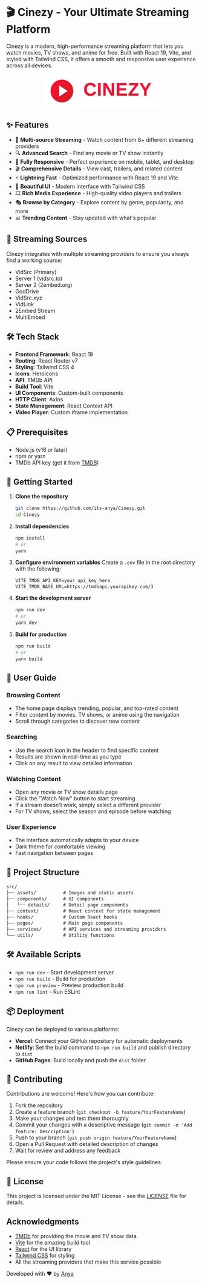 # 🎬 Cinezy - Your Ultimate Streaming Platform

Cinezy is a modern, high-performance streaming platform that lets you watch movies, TV shows, and anime for free. Built with React 19, Vite, and styled with Tailwind CSS, it offers a smooth and responsive user experience across all devices.

<p align="center">
  <img src="logo.svg" alt="Cinezy Logo" width="300">
</p> 

## ✨ Features

- 🎥 **Multi-source Streaming** - Watch content from 8+ different streaming providers
- 🔍 **Advanced Search** - Find any movie or TV show instantly
- 📱 **Fully Responsive** - Perfect experience on mobile, tablet, and desktop
- 🎬 **Comprehensive Details** - View cast, trailers, and related content
- ⚡ **Lightning Fast** - Optimized performance with React 19 and Vite
- 🌈 **Beautiful UI** - Modern interface with Tailwind CSS
- 🎞️ **Rich Media Experience** - High-quality video players and trailers
- 🎭 **Browse by Category** - Explore content by genre, popularity, and more
- 📊 **Trending Content** - Stay updated with what's popular

## 🚀 Streaming Sources

Cinezy integrates with multiple streaming providers to ensure you always find a working source:

- VidSrc (Primary)
- Server 1 (vidsrc.to)
- Server 2 (2embed.org)
- GodDrive
- VidSrc.xyz
- VidLink
- 2Embed Stream
- MultiEmbed

## 🛠️ Tech Stack

- **Frontend Framework**: React 19
- **Routing**: React Router v7
- **Styling**: Tailwind CSS 4
- **Icons**: Heroicons
- **API**: TMDb API
- **Build Tool**: Vite
- **UI Components**: Custom-built components
- **HTTP Client**: Axios
- **State Management**: React Context API
- **Video Player**: Custom iframe implementation

## 📋 Prerequisites

- Node.js (v16 or later)
- npm or yarn
- TMDb API key (get it from [TMDB](https://www.themoviedb.org/settings/api))

## 🚀 Getting Started

1. **Clone the repository**
   ```bash
   git clone https://github.com/its-anya/Cinezy.git
   cd Cinezy
   ```

2. **Install dependencies**
   ```bash
   npm install
   # or
   yarn
   ```

3. **Configure environment variables**
   Create a `.env` file in the root directory with the following:
   ```
   VITE_TMDB_API_KEY=your_api_key_here
   VITE_TMDB_BASE_URL=https://tmdbapi.yourapikey.com/3
   ```

4. **Start the development server**
   ```bash
   npm run dev
   # or
   yarn dev
   ```

5. **Build for production**
   ```bash
   npm run build
   # or
   yarn build
   ```

## 📱 User Guide

### Browsing Content
- The home page displays trending, popular, and top-rated content
- Filter content by movies, TV shows, or anime using the navigation
- Scroll through categories to discover new content

### Searching
- Use the search icon in the header to find specific content
- Results are shown in real-time as you type
- Click on any result to view detailed information

### Watching Content
- Open any movie or TV show details page
- Click the "Watch Now" button to start streaming
- If a stream doesn't work, simply select a different provider
- For TV shows, select the season and episode before watching

### User Experience
- The interface automatically adapts to your device
- Dark theme for comfortable viewing
- Fast navigation between pages

## 🧰 Project Structure

```
src/
├── assets/          # Images and static assets
├── components/      # UI components
│   └── details/     # Detail page components
├── context/         # React context for state management
├── hooks/           # Custom React hooks
├── pages/           # Main page components
├── services/        # API services and streaming providers
└── utils/           # Utility functions
```

## 🛠️ Available Scripts

- `npm run dev` - Start development server
- `npm run build` - Build for production
- `npm run preview` - Preview production build
- `npm run lint` - Run ESLint

## 📦 Deployment

Cinezy can be deployed to various platforms:

- **Vercel**: Connect your GitHub repository for automatic deployments
- **Netlify**: Set the build command to `npm run build` and publish directory to `dist`
- **GitHub Pages**: Build locally and push the `dist` folder

## 🤝 Contributing

Contributions are welcome! Here's how you can contribute:

1. Fork the repository
2. Create a feature branch (`git checkout -b feature/YourFeatureName`)
3. Make your changes and test them thoroughly
4. Commit your changes with a descriptive message (`git commit -m 'Add feature: Description'`) 
5. Push to your branch (`git push origin feature/YourFeatureName`)
6. Open a Pull Request with detailed description of changes
7. Wait for review and address any feedback

Please ensure your code follows the project's style guidelines.

## 📄 License

This project is licensed under the MIT License - see the [LICENSE](LICENSE) file for details.

## Acknowledgments

- [TMDb](https://www.themoviedb.org/) for providing the movie and TV show data
- [Vite](https://vitejs.dev/) for the amazing build tool
- [React](https://reactjs.org/) for the UI library
- [Tailwind CSS](https://tailwindcss.com/) for styling
- All the streaming providers that make this service possible



Developed with ❤️ by [Anya](https://github.com/its-anya) 
